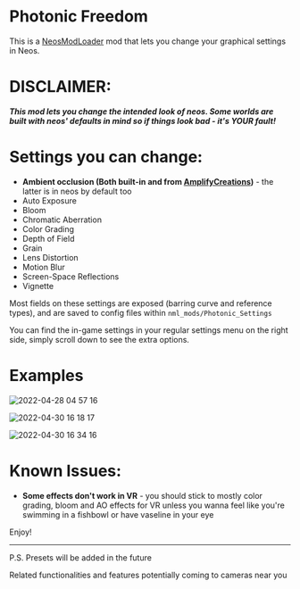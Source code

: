 # Photonic Freedom

This is a [NeosModLoader](https://github.com/zkxs/NeosModLoader) mod that lets you change your graphical settings in Neos.

# DISCLAIMER:
***This mod lets you change the intended look of neos. Some worlds are built with neos' defaults in mind so if things look bad - it's YOUR fault!***

# Settings you can change:

- **Ambient occlusion (Both built-in and from [AmplifyCreations](https://github.com/AmplifyCreations/AmplifyOcclusion))** - the latter is in neos by default too
- Auto Exposure
- Bloom
- Chromatic Aberration
- Color Grading
- Depth of Field
- Grain
- Lens Distortion
- Motion Blur
- Screen-Space Reflections
- Vignette


Most fields on these settings are exposed (barring curve and reference types), and are saved to config files within `nml_mods/Photonic_Settings`

You can find the in-game settings in your regular settings menu on the right side, simply scroll down to see the extra options.

# Examples

![2022-04-28 04 57 16](https://user-images.githubusercontent.com/9770110/166115124-1d5d00b4-5622-487d-83e9-44bb2cdd6e35.jpg)

![2022-04-30 16 18 17](https://user-images.githubusercontent.com/9770110/166115135-8a786200-63b0-4dff-b56b-0e5293bf37d1.jpg)

![2022-04-30 16 34 16](https://user-images.githubusercontent.com/9770110/166115140-6177f029-aa33-4fa5-88a9-966c76d38e54.jpg)

# Known Issues:

- **Some effects don't work in VR** - you should stick to mostly color grading, bloom and AO effects for VR unless you wanna feel like you're swimming in a fishbowl or have vaseline in your eye

Enjoy!

___

P.S. Presets will be added in the future

Related functionalities and features potentially coming to cameras near you
